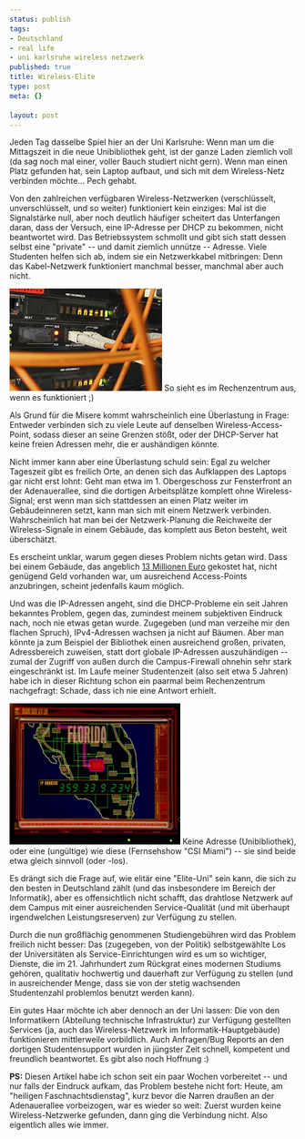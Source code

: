 ```yaml
--- 
status: publish
tags: 
- Deutschland
- real life
- uni karlsruhe wireless netzwerk
published: true
title: Wireless-Elite
type: post
meta: {}

layout: post
---
```

Jeden Tag dasselbe Spiel hier an der Uni Karlsruhe: Wenn man um die Mittagszeit in die neue Unibibliothek geht, ist der ganze Laden ziemlich voll (da sag noch mal einer, voller Bauch studiert nicht gern). Wenn man einen Platz gefunden hat, sein Laptop aufbaut, und sich mit dem Wireless-Netz verbinden möchte... Pech gehabt.

Von den zahlreichen verfügbaren Wireless-Netzwerken (verschlüsselt, unverschlüsselt, und so weiter) funktioniert kein einziges: Mal ist die Signalstärke null, aber noch deutlich häufiger scheitert das Unterfangen daran, dass der Versuch, eine IP-Adresse per DHCP zu bekommen, nicht beantwortet wird. Das Betriebssystem schmollt und gibt sich statt dessen selbst eine "private" -- und damit ziemlich unnütze -- Adresse. Viele Studenten helfen sich ab, indem sie ein Netzwerkkabel mitbringen: Denn das Kabel-Netzwerk funktioniert manchmal besser, manchmal aber auch nicht.

<div class="img-label">
<img src='/media/wp/2008/02/rz08.jpg' alt='Rechenzentrum der Uni KA' />
So sieht es im Rechenzentrum aus, wenn es funktioniert ;)
</div>

Als Grund für die Misere kommt wahrscheinlich eine Überlastung in Frage: Entweder verbinden sich zu viele Leute auf denselben Wireless-Access-Point, sodass dieser an seine Grenzen stößt, oder der DHCP-Server hat keine freien Adressen mehr, die er aushändigen könnte.

Nicht immer kann aber eine Überlastung schuld sein: Egal zu welcher Tageszeit gibt es freilich Orte, an denen sich das Aufklappen des Laptops gar nicht erst lohnt: Geht man etwa im 1. Obergeschoss zur Fensterfront an der Adenauerallee, sind die dortigen Arbeitsplätze komplett ohne Wireless-Signal; erst wenn man sich stattdessen an einen Platz weiter im Gebäudeinneren setzt, kann man sich mit einem Netzwerk verbinden. Wahrscheinlich hat man bei der Netzwerk-Planung die Reichweite der Wireless-Signale in einem Gebäude, das komplett aus Beton besteht, weit überschätzt.

Es erscheint unklar, warum gegen dieses Problem nichts getan wird. Dass bei einem Gebäude, das angeblich <a href="http://www.ka-news.de/karlsruhe/news.php4?show=hok2006424-1117E">13 Millionen Euro</a> gekostet hat, nicht genügend Geld vorhanden war, um ausreichend Access-Points anzubringen, scheint jedenfalls kaum möglich.

Und was die IP-Adressen angeht, sind die DHCP-Probleme ein seit Jahren bekanntes Problem, gegen das, zumindest meinem subjektiven Eindruck nach, noch nie etwas getan wurde. Zugegeben (und man verzeihe mir den flachen Spruch), IPv4-Adressen wachsen ja nicht auf Bäumen. Aber man könnte ja zum Beispiel der Bibliothek einen ausreichend großen, privaten, Adressbereich zuweisen, statt dort globale IP-Adressen auszuhändigen -- zumal der Zugriff von außen durch die Campus-Firewall ohnehin sehr stark eingeschränkt ist. Im Laufe meiner Studentenzeit (also seit etwa 5 Jahren) habe ich in dieser Richtung schon ein paarmal beim Rechenzentrum nachgefragt: Schade, dass ich nie eine Antwort erhielt.

<div class="img-label">
<img src='/media/wp/2008/02/csi-ip-address.png' alt='CSI Miami IP-Adresse' />
Keine Adresse (Unibibliothek), oder eine (ungültige) wie diese (Fernsehshow "CSI Miami") -- sie sind beide etwa gleich sinnvoll (oder -los).
</div>

Es drängt sich die Frage auf, wie elitär eine "Elite-Uni" sein kann, die sich zu den besten in Deutschland zählt (und das insbesondere im Bereich der Informatik), aber es offensichtlich nicht schafft, das drahtlose Netzwerk auf dem Campus mit einer ausreichenden Service-Qualität (und mit überhaupt irgendwelchen Leistungsreserven) zur Verfügung zu stellen.

Durch die nun großflächig genommenen Studiengebühren wird das Problem freilich nicht besser: Das (zugegeben, von der Politik) selbstgewählte Los der Universitäten als Service-Einrichtungen wird es um so wichtiger, Dienste, die im 21. Jahrhundert zum Rückgrat eines modernen Studiums gehören, qualitativ hochwertig und dauerhaft zur Verfügung zu stellen (und in ausreichender Menge, dass sie von der stetig wachsenden Studentenzahl problemlos benutzt werden kann).

Ein gutes Haar möchte ich aber dennoch an der Uni lassen: Die von den Informatikern (Abteilung technische Infrastruktur) zur Verfügung gestellten Services (ja, auch das Wireless-Netzwerk im Informatik-Hauptgebäude) funktionieren mittlerweile vorbildlich. Auch Anfragen/Bug Reports an den dortigen Studentensupport wurden in jüngster Zeit schnell, kompetent und freundlich beantwortet. Es gibt also noch Hoffnung :)

<strong>PS:</strong> Diesen Artikel habe ich schon seit ein paar Wochen vorbereitet -- und nur falls der Eindruck aufkam, das Problem bestehe nicht fort: Heute, am "heiligen Faschnachtsdienstag", kurz bevor die Narren draußen an der Adenauerallee vorbeizogen, war es wieder so weit: Zuerst wurden keine Wireless-Netzwerke gefunden, dann ging die Verbindung nicht. Also eigentlich alles wie immer.
